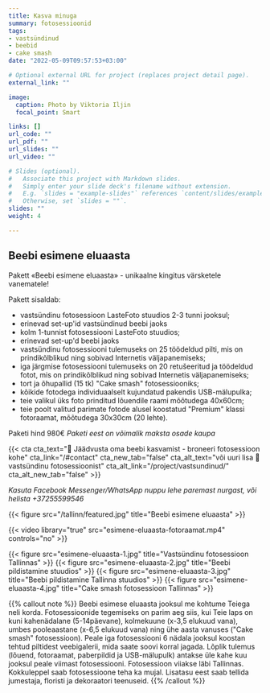 ```yaml
---
title: Kasva minuga
summary: fotosessioonid
tags:
- vastsündinud
- beebid
- cake smash
date: "2022-05-09T09:57:53+03:00"

# Optional external URL for project (replaces project detail page).
external_link: ""

image:
  caption: Photo by Viktoria Iljin
  focal_point: Smart

links: []
url_code: ""
url_pdf: ""
url_slides: ""
url_video: ""

# Slides (optional).
#   Associate this project with Markdown slides.
#   Simply enter your slide deck's filename without extension.
#   E.g. `slides = "example-slides"` references `content/slides/example-slides.md`.
#   Otherwise, set `slides = ""`.
slides: ""
weight: 4

---
```

## Beebi esimene eluaasta 
Pakett «Beebi esimene eluaasta» - unikaalne kingitus värsketele vanematele! 

Pakett sisaldab: 
* vastsündinu fotosessioon LasteFoto stuudios 2-3 tunni jooksul; 
* erinevad set-up'id vastsündinud beebi jaoks
* kolm 1-tunnist fotosessiooni LasteFoto stuudios; 
* erinevad set-up'd beebi jaoks
* vastsündinu fotosessiooni tulemuseks on 25 töödeldud pilti, mis on prindikõlblikud ning sobivad Internetis väljapanemiseks; 
* iga järgmise fotosessiooni tulemuseks on 20 retušeeritud ja töödeldud fotot, mis on prindikõlblikud ning sobivad Internetis väljapanemiseks; 
* tort ja õhupallid (15 tk) "Cake smash" fotosessiooniks; 
* kõikide fotodega individuaalselt kujundatud pakendis USB-mälupulka; 
* teie valikul üks foto prinditud lõuendile raami mõõtudega 40х60cm; 
* teie poolt valitud parimate fotode alusel koostatud "Premium" klassi fotoraamat, mõõtudega 30х30cm (20 lehte). 

Paketi hind 980€ 
_Paketi eest on võimalik maksta osade kaupa_

{{< cta cta_text="💛 Jäädvusta oma beebi kasvamist - broneeri fotosessioon kohe" cta_link="/#contact" cta_new_tab="false" cta_alt_text="või uuri lisa 👶 vastsündinu fotosessioonist" cta_alt_link="/project/vastsundinud/" cta_alt_new_tab="false" >}}

_Kasuta Facebook Messenger/WhatsApp nuppu lehe paremast nurgast, või helista +37255599546_

{{< figure src="/tallinn/featured.jpg" title="Beebi esimene eluaasta" >}}

{{< video library="true" src="esimene-eluaasta-fotoraamat.mp4" controls="no" >}}

{{< figure src="esimene-eluaasta-1.jpg" title="Vastsündinu fotosessioon Tallinnas" >}}
{{< figure src="esimene-eluaasta-2.jpg" title="Beebi pildistamine stuudios" >}}
{{< figure src="esimene-eluaasta-3.jpg" title="Beebi pildistamine Tallinna stuudios" >}}
{{< figure src="esimene-eluaasta-4.jpg" title="Cake smash fotosessioon Tallinnas" >}}

{{% callout note %}}
Beebi esimese eluaasta jooksul me kohtume Teiega neli korda. Fotosessioonide tegemiseks on parim aeg siis, kui Teie laps on kuni kahenädalane (5-14päevane), kolmekuune (x-3,5 elukuud vana), umbes pooleaastane (x-6,5 elukuud vana) ning ühe aasta vanuses ("Cake smash" fotosessioon). Peale iga fotosessiooni 6 nädala jooksul koostan tehtud piltidest veebigalerii, mida saate soovi korral jagada. Lõplik tulemus (lõuend, fotoraamat, paberpildid ja USB-mälupulk) antakse üle kahe kuu jooksul peale viimast fotosessiooni. Fotosessioon viiakse läbi Tallinnas. Kokkuleppel saab fotosessioone teha ka mujal. Lisatasu eest saab tellida jumestaja, floristi ja dekoraatori teenuseid. 
{{% /callout %}}